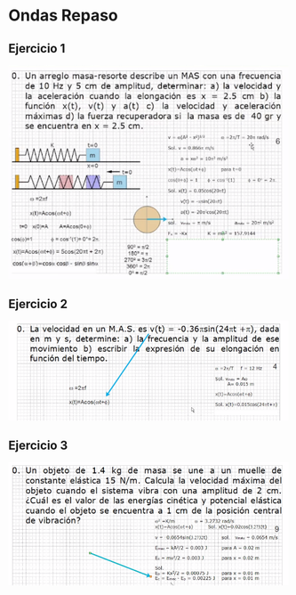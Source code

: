 # Ondas Repaso

## Ejercicio 1

![eje1](./img/2021-11-16-09-19.png)

## Ejercicio 2

![eje2](./img/2021-11-16-09-18.png)

## Ejercicio 3

![eje3](./img/2021-11-16-09-38.png)
